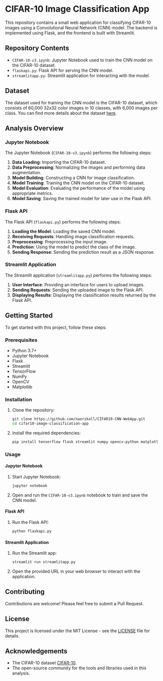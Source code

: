 # CIFAR-10 Image Classification App

This repository contains a small web application for classifying CIFAR-10 images using a Convolutional Neural Network (CNN) model. The backend is implemented using Flask, and the frontend is built with Streamlit.

## Repository Contents

- `CIFAR-10-v3.ipynb`: Jupyter Notebook used to train the CNN model on the CIFAR-10 dataset.
- `flaskapi.py`: Flask API for serving the CNN model.
- `streamlitapp.py`: Streamlit application for interacting with the model.

## Dataset

The dataset used for training the CNN model is the CIFAR-10 dataset, which consists of 60,000 32x32 color images in 10 classes, with 6,000 images per class. You can find more details about the dataset [here](https://www.cs.toronto.edu/~kriz/cifar.html).

## Analysis Overview

### Jupyter Notebook

The Jupyter Notebook (`CIFAR-10-v3.ipynb`) performs the following steps:
1. **Data Loading**: Importing the CIFAR-10 dataset.
2. **Data Preprocessing**: Normalizing the images and performing data augmentation.
3. **Model Building**: Constructing a CNN for image classification.
4. **Model Training**: Training the CNN model on the CIFAR-10 dataset.
5. **Model Evaluation**: Evaluating the performance of the model using appropriate metrics.
6. **Model Saving**: Saving the trained model for later use in the Flask API.

### Flask API

The Flask API (`flaskapi.py`) performs the following steps:
1. **Loading the Model**: Loading the saved CNN model.
2. **Receiving Requests**: Handling image classification requests.
3. **Preprocessing**: Preprocessing the input image.
4. **Prediction**: Using the model to predict the class of the image.
5. **Sending Response**: Sending the prediction result as a JSON response.

### Streamlit Application

The Streamlit application (`streamlitapp.py`) performs the following steps:
1. **User Interface**: Providing an interface for users to upload images.
2. **Sending Requests**: Sending the uploaded image to the Flask API.
3. **Displaying Results**: Displaying the classification results returned by the Flask API.


## Getting Started

To get started with this project, follow these steps:

### Prerequisites

- Python 3.7+
- Jupyter Notebook
- Flask
- Streamlit
- TensorFlow
- NumPy
- OpenCV
- Matplotlib

### Installation

1. Clone the repository:
    ```bash
    git clone https://github.com/naorzkall/CIFAR10-CNN-WebApp.git
    cd cifar10-image-classification-app
    ```

2. Install the required dependencies:
    ```bash
    pip install tensorflow flask streamlit numpy opencv-python matplotlib requests
    ```

### Usage

#### Jupyter Notebook

1. Start Jupyter Notebook:
    ```bash
    jupyter notebook
    ```

2. Open and run the `CIFAR-10-v3.ipynb` notebook to train and save the CNN model.

#### Flask API

1. Run the Flask API:
    ```bash
    python flaskapi.py
    ```

#### Streamlit Application

1. Run the Streamlit app:
    ```bash
    streamlit run streamlitapp.py
    ```

2. Open the provided URL in your web browser to interact with the application.

## Contributing

Contributions are welcome! Please feel free to submit a Pull Request.

## License

This project is licensed under the MIT License - see the [LICENSE](LICENSE) file for details.

## Acknowledgements

- The CIFAR-10 dataset [CIFAR-10](https://www.cs.toronto.edu/~kriz/cifar.html).
- The open-source community for the tools and libraries used in this analysis.
```
